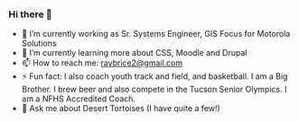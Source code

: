 ### Hi there 👋

<!--
**raybrice/raybrice** is a ✨ _special_ ✨ repository because its `README.md` (this file) appears on your GitHub profile.

Here are some ideas to get you started:

- 🔭 I’m currently working on ...
- 🌱 I’m currently learning ...
- 👯 I’m looking to collaborate on ...
- 🤔 I’m looking for help with ...
- 💬 Ask me about ...
- 📫 How to reach me: ...
- 😄 Pronouns: ...
- ⚡ Fun fact: ...
-->
- 🔭 I’m currently working as Sr. Systems Engineer, GIS Focus for Motorola Solutions
- 🌱 I’m currently learning more about CSS, Moodle and Drupal
- 📫 How to reach me: raybrice2@gmail.com
- ⚡ Fun fact: I also coach youth track and field, and basketball.  I am a Big Brother.  I brew beer and also compete in the Tucson Senior Olympics.  I am a NFHS Accredited Coach.
- 💬 Ask me about Desert Tortoises (I have quite a few!)
